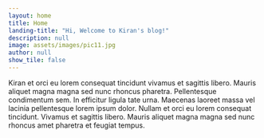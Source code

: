 ```yaml
---
layout: home
title: Home
landing-title: "Hi, Welcome to Kiran's blog!"
description: null
image: assets/images/pic11.jpg
author: null
show_tile: false
---
```


Kiran et orci eu lorem consequat tincidunt vivamus et sagittis libero. Mauris aliquet magna magna sed nunc rhoncus pharetra. Pellentesque condimentum sem. In efficitur ligula tate urna. Maecenas laoreet massa vel lacinia pellentesque lorem ipsum dolor. Nullam et orci eu lorem consequat tincidunt. Vivamus et sagittis libero. Mauris aliquet magna magna sed nunc rhoncus amet pharetra et feugiat tempus.
